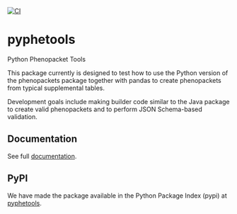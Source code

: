 [![CI](https://github.com/monarch-initiative/genophenocorr/workflows/CI/badge.svg)](https://github.com/monarch-initiative/pyphetools/actions/workflows/python_ci.yml)

# pyphetools
Python Phenopacket Tools

This package currently is designed to test how to use the Python version of the phenopackets package together with pandas to create phenopackets from typical supplemental tables.

Development goals include making builder code similar to the Java package to create valid phenopackets and to perform JSON Schema-based validation.


## Documentation

See full  [documentation](https://monarch-initiative.github.io/pyphetools/).

## PyPI

We have made the package available in the Python Package Index (pypi) at [pyphetools](https://pypi.org/project/pyphetools/).

